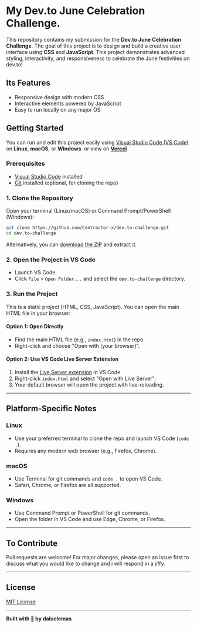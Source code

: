 #  My Dev.to June Celebration Challenge.

This repository contains my submission for the **Dev.to June Celebration Challenge**. The goal of this project is to design and build a creative user interface using **CSS** and **JavaScript**. This project demonstrates advanced styling, interactivity, and responsiveness to celebrate the June festivities on dev.to!

## Its Features

- Responsive design with modern CSS
- Interactive elements powered by JavaScript
- Easy to run locally on any major OS

## Getting Started

You can run and edit this project easily using [Visual Studio Code (VS Code)](https://code.visualstudio.com/) on **Linux**, **macOS**, or **Windows**. or view on **[Vercel](https://june-celebrations.vercel.app/)**

### Prerequisites

- [Visual Studio Code](https://code.visualstudio.com/) installed
- [Git](https://git-scm.com/) installed (optional, for cloning the repo)

### 1. Clone the Repository

Open your terminal (Linux/macOS) or Command Prompt/PowerShell (Windows):

```bash
git clone https://github.com/Contractor-x/dev.to-challenge.git
cd dev.to-challenge
```

Alternatively, you can [download the ZIP](https://github.com/daluclemas/dev.to-challenge/archive/refs/heads/main.zip) and extract it.

### 2. Open the Project in VS Code

- Launch VS Code.
- Click `File` > `Open Folder...` and select the `dev.to-challenge` directory.

### 3. Run the Project

This is a static project (HTML, CSS, JavaScript). You can open the main HTML file in your browser:

#### Option 1: Open Directly

- Find the main HTML file (e.g., `index.html`) in the repo.
- Right-click and choose "Open with [your browser]".

#### Option 2: Use VS Code Live Server Extension

1. Install the [Live Server extension](https://marketplace.visualstudio.com/items?itemName=ritwickdey.LiveServer) in VS Code.
2. Right-click `index.html` and select "Open with Live Server".
3. Your default browser will open the project with live-reloading.

---

## Platform-Specific Notes

### Linux

- Use your preferred terminal to clone the repo and launch VS Code (`code .`).
- Requires any modern web browser (e.g., Firefox, Chrome).

### macOS

- Use Terminal for git commands and `code .` to open VS Code.
- Safari, Chrome, or Firefox are all supported.

### Windows

- Use Command Prompt or PowerShell for git commands.
- Open the folder in VS Code and use Edge, Chrome, or Firefox.

---

## To Contribute

Pull requests are welcome! For major changes, please open an issue first to discuss what you would like to change and i will respond in a jiffy.

---

## License

[MIT License](LICENSE)

---

**Built with 🎉 by daluclemas**



